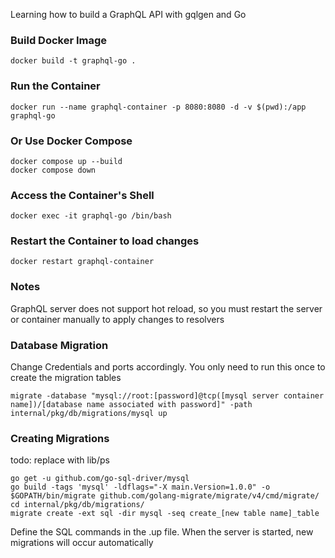 Learning how to build a GraphQL API with gqlgen and Go


### Build Docker Image
```
docker build -t graphql-go .
```

### Run the Container
```
docker run --name graphql-container -p 8080:8080 -d -v $(pwd):/app graphql-go
```

### Or Use Docker Compose
```
docker compose up --build
docker compose down
```

### Access the Container's Shell
```
docker exec -it graphql-go /bin/bash
```

### Restart the Container to load changes
```
docker restart graphql-container
```

### Notes
GraphQL server does not support hot reload, so you must restart the server or container manually to apply changes to resolvers

### Database Migration
Change Credentials and ports accordingly. You only need to run this once to create the migration tables
```
migrate -database "mysql://root:[password]@tcp([mysql server container name])/[database name associated with password]" -path internal/pkg/db/migrations/mysql up
```

### Creating Migrations
todo: replace with lib/ps
```
go get -u github.com/go-sql-driver/mysql
go build -tags 'mysql' -ldflags="-X main.Version=1.0.0" -o $GOPATH/bin/migrate github.com/golang-migrate/migrate/v4/cmd/migrate/
cd internal/pkg/db/migrations/
migrate create -ext sql -dir mysql -seq create_[new table name]_table
```
Define the SQL commands in the .up file. When the server is started, new migrations will occur automatically